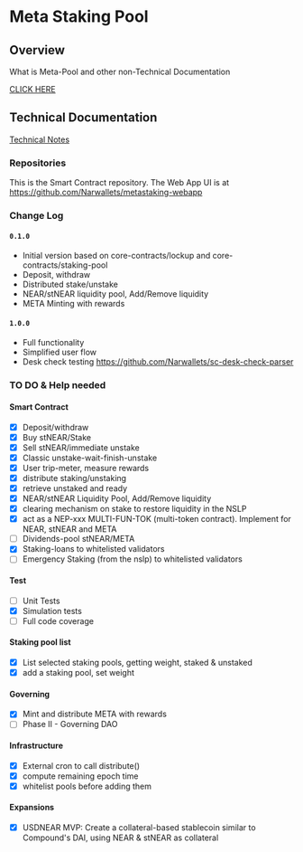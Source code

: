 # Meta Staking Pool

## Overview
What is Meta-Pool and other non-Technical Documentation

[CLICK HERE](https://narwallets.github.io/meta-pool/)

## Technical Documentation
[Technical Notes](https://narwallets.github.io/meta-pool/technical-notes)

### Repositories 

This is the Smart Contract repository. The Web App UI is at https://github.com/Narwallets/metastaking-webapp

### Change Log
#### `0.1.0`

- Initial version based on core-contracts/lockup and core-contracts/staking-pool
- Deposit, withdraw
- Distributed stake/unstake
- NEAR/stNEAR liquidity pool, Add/Remove liquidity
- META Minting with rewards

#### `1.0.0`

- Full functionality
- Simplified user flow 
- Desk check testing https://github.com/Narwallets/sc-desk-check-parser

### TO DO & Help needed


#### Smart Contract  
 - [x] Deposit/withdraw
 - [x] Buy stNEAR/Stake
 - [x] Sell stNEAR/immediate unstake
 - [x] Classic unstake-wait-finish-unstake
 - [x] User trip-meter, measure rewards
 - [x] distribute staking/unstaking
 - [x] retrieve unstaked and ready
 - [x] NEAR/stNEAR Liquidity Pool, Add/Remove liquidity
 - [x] clearing mechanism on stake to restore liquidity in the NSLP
 - [x] act as a NEP-xxx MULTI-FUN-TOK (multi-token contract). Implement for NEAR, stNEAR and META
 - [ ] Dividends-pool stNEAR/META
 - [x] Staking-loans to whitelisted validators
 - [ ] Emergency Staking (from the nslp) to whitelisted validators

#### Test
 - [ ] Unit Tests
 - [x] Simulation tests
 - [ ] Full code coverage

#### Staking pool list
 - [x] List selected staking pools, getting weight, staked & unstaked
 - [x] add a staking pool, set weight

#### Governing
 - [x] Mint and distribute META with rewards
 - [ ] Phase II - Governing DAO

#### Infrastructure
- [x] External cron to call distribute()
- [x] compute remaining epoch time
- [x] whitelist pools before adding them

#### Expansions

- [x] USDNEAR MVP: Create a collateral-based stablecoin similar to Compound's DAI, using NEAR & stNEAR as collateral
